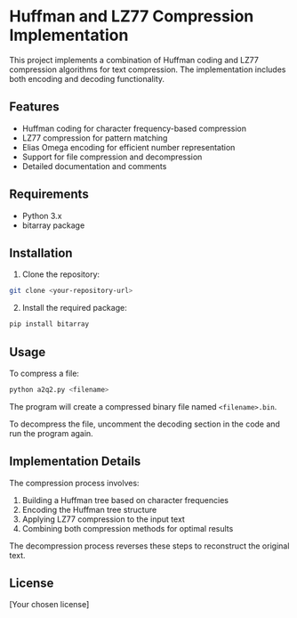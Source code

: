 # Huffman and LZ77 Compression Implementation

This project implements a combination of Huffman coding and LZ77 compression algorithms for text compression. The implementation includes both encoding and decoding functionality.

## Features

- Huffman coding for character frequency-based compression
- LZ77 compression for pattern matching
- Elias Omega encoding for efficient number representation
- Support for file compression and decompression
- Detailed documentation and comments

## Requirements

- Python 3.x
- bitarray package

## Installation

1. Clone the repository:
```bash
git clone <your-repository-url>
```

2. Install the required package:
```bash
pip install bitarray
```

## Usage

To compress a file:
```bash
python a2q2.py <filename>
```

The program will create a compressed binary file named `<filename>.bin`.

To decompress the file, uncomment the decoding section in the code and run the program again.

## Implementation Details

The compression process involves:
1. Building a Huffman tree based on character frequencies
2. Encoding the Huffman tree structure
3. Applying LZ77 compression to the input text
4. Combining both compression methods for optimal results

The decompression process reverses these steps to reconstruct the original text.

## License

[Your chosen license] 